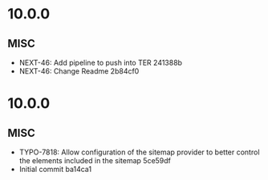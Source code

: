 # 10.0.0

## MISC

- NEXT-46: Add pipeline to push into TER 241388b
- NEXT-46: Change Readme 2b84cf0

# 10.0.0

## MISC

- TYPO-7818: Allow configuration of the sitemap provider to better control the elements included in the sitemap 5ce59df
- Initial commit ba14ca1

